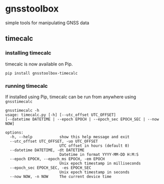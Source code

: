 # gnsstoolbox
simple tools for manipulating GNSS data


## timecalc

### installing timecalc
timecalc is now available on Pip.
```
pip install gnsstoolbox-timecalc
```
### running timecalc
If installed using Pip, timecalc can be run from anywhere using `gnsstimecalc` 

```
gnsstimecalc -h
usage: timecalc.py [-h] [--utc_offset UTC_OFFSET] 
[--datetime DATETIME | --epoch EPOCH | --epoch_sec EPOCH_SEC | --now NOW]

options:
  -h, --help            show this help message and exit
  --utc_offset UTC_OFFSET, -uo UTC_OFFSET
                        UTC offset in hours (default 0)
  --datetime DATETIME, -dt DATETIME
                        Datetime in format YYYY-MM-DD H:M:S
  --epoch EPOCH, --epoch_ms EPOCH, -em EPOCH
                        Unix epoch timestamp in milliseconds
  --epoch_sec EPOCH_SEC, -es EPOCH_SEC
                        Unix epoch timestamp in seconds
  --now NOW, -n NOW     The current device time
```